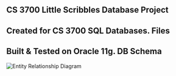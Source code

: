 CS 3700 Little Scribbles Database Project
--------------------------------------------------
Created for CS 3700 SQL Databases.
Files
-------------
Built & Tested on Oracle 11g.
DB Schema
-------------
![Entity Relationship Diagram](https://i.gyazo.com/7bfa36db3f5260c7455b4de63f7d0a01.png)
